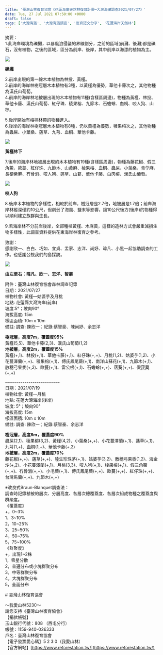 ```yaml
---
title: '臺灣山林復育協會《花蓮海岸天然林復育計畫─大灣海灘調查2021/07/27》'
date: Tue, 27 Jul 2021 07:50:00 +0000
draft: false
tags: ['大灣海灘', '大灣海灘調查', '復育短文分享', '花蓮海岸天然林']
---
```


摘要：  
1.此海岸環境為礫攤，以暴風浪侵襲的界線劃分，之前的區域(前灘、後灘)都是礫石，沒有植物，之後的區域，區分為前岸、後岸，其中前岸以海漂的植物為主。

![](https://www.reforestation.tw/wp-content/uploads/2021/08/MlkI3CLs2h.jpg)

**礫灘**

2.前岸出現的第一線木本植物為林投、黃槿。  
3.前岸的海岸林樹冠層木本植物有3種，以黃槿為優勢，華他卡藤次之，其他物種為漢氏山葡萄。  
4.前岸的海岸林地被層出現的木本植物有11種(含樣區周邊)，物種為黃槿、林投、華他卡藤、漢氏山葡萄、紅仔珠、稜果榕、九節木、石蟾蜍、血桐、咬人狗、山棕。

5.後岸開始有榕楠林帶的物種進入。  
6.後岸的海岸林樹冠層木本植物有8種，仍以黃槿為優勢，稜果榕次之，其他物種為蟲屎、小葉桑、蓪草、九芎、血桐、華他卡藤。

![](https://www.reforestation.tw/wp-content/uploads/2021/08/圖片12.png)

**黃槿林下**

  
7.後岸的海岸林地被層出現的木本植物有19種(含樣區周邊)，物種為藤花椒、假三角鱉、歐蔓、紅仔珠、九節木、山黃麻、稜果榕、血桐、蟲屎、小葉桑、青苧麻、長梗紫麻、冇骨消、咬人狗、蓪草、山葛、華他卡藤、白肉榕、漢氏山葡萄。

![](https://www.reforestation.tw/wp-content/uploads/2021/08/7Fq6wgR5mz.jpeg)

**咬人狗**

8.後岸木本植物的多樣性，相較於前岸，樹冠層是2.7倍，地被層是1.7倍；前岸海岸林縱深僅約10公尺，但削弱了海風、鹽末等影響，讓10公尺後方(後岸)的物種得以順利建立族群與生長。

9.若海岸林不分前岸後岸，全部種植黃槿、木麻黃，這樣的造林方式會嚴重減損生物多樣性，此調查資料提供花東海岸林復育之參考。

致謝：  
感謝欣一、白白、巧如、宜貞、孟家、志洋、尚妤、暐凡、小黑一起協助調查的工作。也感謝公視我們的島採訪。

![](https://www.reforestation.tw/wp-content/uploads/2021/08/圖片11.png)

**由左至右：暐凡、欣一、志洋、智豪**

  
附件：臺灣山林復育協會森林調查記錄  
日期：2021/07/27  
植物社會: 黃槿—姑婆芋及月桃  
地點: 花蓮縣大灣海岸(前岸)  
坡度:5°；坡向90°  
海拔高度: 15m  
樣區面積: 10m x 10m  
備註: 調查: 陳欣一；紀錄:蔡智豪、陳尚妤、余志洋

**樹冠層，高度7m，覆蓋度95%**  
黃槿(5,5)、華他卡藤(2,3)、漢氏山葡萄(1,2)  
**地被層，高度2m，覆蓋度15%**  
黃槿(+,1)、林投(+,1)、華他卡藤(+,1)、紅仔珠(+,+)、月桃(1,2)、姑婆芋(1,2)、小花蔓澤蘭(+,+)、稜果榕(+,1)、傅氏鳳尾蕨(+,1)、南洋山蘇花(+,1)、九節木(+,1)、散穗弓果黍(+,2)、歐蔓(+,1)、雷公根(+,1)、石蟾蜍(+,+)、落葵(+,+)、假菝葜(+,+)

\----------------------------  
日期：2021/07/19  
植物社會: 黃槿—月桃  
地點: 花蓮大灣海岸(後岸)  
坡度: 5°；坡向90°  
海拔高度: 15m  
樣區面積: 10m x 10m  
備註: 調查: 陳欣一；紀錄:蔡智豪、余志洋

**樹冠層，高度8m，覆蓋度90%**  
蟲屎(2,1)、稜果榕(3,2)、黃槿(4,2)、小葉桑(+,+)、小花蔓澤蘭(+,1)、蓪草(+,1)、九芎(1,+)、血桐(1,+)、華他卡藤(+,2)  
**地被層，高度2m，覆蓋度70%**  
藤花椒(+,+)、蓪草(+,+)、陸生珍珠茅(+,1)、姑婆芋(3,2)、散穗弓果黍(1,2)、海金沙(+,2)、小花蔓澤蘭(+,1)、月桃(3,3)、咬人狗(+,1)、稜果榕(+,1)、假三角鱉(+,+)、冇骨消(+,+)、小毛蕨(+,1)、傅氏鳳尾蕨(+,+)、歐蔓(+,+)、紅仔珠(+,+)、台灣馬蘭(+,+)、九節木(+,+)

※改良式Braun-Blanquet調查法：  
調查時記錄植被的層次、分層高度、各層次總覆蓋度、各層次組成物種之覆蓋度與群聚度。  
《覆蓋度》  
+，0~3%  
1，3~10%  
2，10~25%  
3，25~50%  
4，50~75%  
5，75~100%  
《群聚度》  
+，出現1~2株  
1，零星分散  
2，普遍分布或小塊群聚分布  
3，中等群聚分布  
4，大塊群聚分布  
5，全面分布

# 臺灣山林復育協會

～我愛山林5230～  
請您支持《臺灣山林復育協會》  
【捐款帳號】  
玉山銀行代號：808 （西屯分行）   
帳號：1159-940-026333  
戶名：臺灣山林復育協會  
【電子發票愛心碼】5 2 3 0（我愛山林）  
【官方網站】[https://www.reforestation.tw/](https://www.reforestation.tw/)